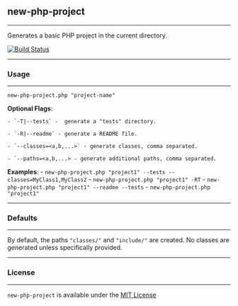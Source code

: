 ## new-php-project ##
---

Generates a basic PHP project in the current directory.

[![Build Status](https://travis-ci.org/patinthehat/new-php-project.png)](https://travis-ci.org/patinthehat/new-php-project)

---
### Usage ###
---

  `new-php-project.php "project-name"`

  __Optional Flags__:
  
    - `-T|--tests` -  generate a "tests" directory.
    
    - `-R|--readme` - generate a README file.
    
    - `--classes=<a,b,...>` - generate classes, comma separated.
    
    - `--paths=<a,b,...> - generate additional paths, comma separated.
    
  
  __Examples__:
    - `new-php-project.php "project1" --tests --classes=MyClass1,MyClass2` 
    - `new-php-project.php "project1" -RT` 
    - `new-php-project.php "project1" --readme --tests` 
    - `new-php-project.php "project1"`
  
---
### Defaults ###
---

By default, the paths `"classes/"` and `"include/"` are created. 
No classes are generated unless specifically provided.

---
### License ###
---

`new-php-project` is available under the <a href="LICENSE">MIT License</a>

